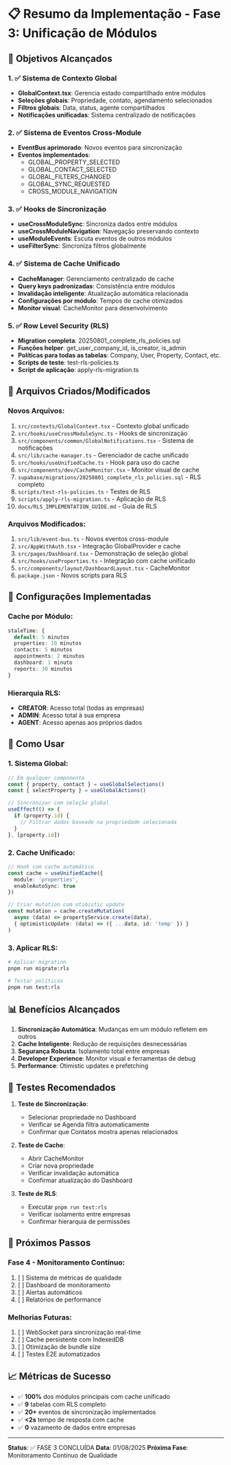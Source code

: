 # 📋 Resumo da Implementação - Fase 3: Unificação de Módulos

## 🎯 Objetivos Alcançados

### 1. ✅ **Sistema de Contexto Global**
- **GlobalContext.tsx**: Gerencia estado compartilhado entre módulos
- **Seleções globais**: Propriedade, contato, agendamento selecionados
- **Filtros globais**: Data, status, agente compartilhados
- **Notificações unificadas**: Sistema centralizado de notificações

### 2. ✅ **Sistema de Eventos Cross-Module**
- **EventBus aprimorado**: Novos eventos para sincronização
- **Eventos implementados**:
  - GLOBAL_PROPERTY_SELECTED
  - GLOBAL_CONTACT_SELECTED
  - GLOBAL_FILTERS_CHANGED
  - GLOBAL_SYNC_REQUESTED
  - CROSS_MODULE_NAVIGATION

### 3. ✅ **Hooks de Sincronização**
- **useCrossModuleSync**: Sincroniza dados entre módulos
- **useCrossModuleNavigation**: Navegação preservando contexto
- **useModuleEvents**: Escuta eventos de outros módulos
- **useFilterSync**: Sincroniza filtros globalmente

### 4. ✅ **Sistema de Cache Unificado**
- **CacheManager**: Gerenciamento centralizado de cache
- **Query keys padronizadas**: Consistência entre módulos
- **Invalidação inteligente**: Atualização automática relacionada
- **Configurações por módulo**: Tempos de cache otimizados
- **Monitor visual**: CacheMonitor para desenvolvimento

### 5. ✅ **Row Level Security (RLS)**
- **Migration completa**: 20250801_complete_rls_policies.sql
- **Funções helper**: get_user_company_id, is_creator, is_admin
- **Políticas para todas as tabelas**: Company, User, Property, Contact, etc.
- **Scripts de teste**: test-rls-policies.ts
- **Script de aplicação**: apply-rls-migration.ts

## 📁 Arquivos Criados/Modificados

### Novos Arquivos:
1. `src/contexts/GlobalContext.tsx` - Contexto global unificado
2. `src/hooks/useCrossModuleSync.ts` - Hooks de sincronização
3. `src/components/common/GlobalNotifications.tsx` - Sistema de notificações
4. `src/lib/cache-manager.ts` - Gerenciador de cache unificado
5. `src/hooks/useUnifiedCache.ts` - Hook para uso do cache
6. `src/components/dev/CacheMonitor.tsx` - Monitor visual de cache
7. `supabase/migrations/20250801_complete_rls_policies.sql` - RLS completo
8. `scripts/test-rls-policies.ts` - Testes de RLS
9. `scripts/apply-rls-migration.ts` - Aplicação de RLS
10. `docs/RLS_IMPLEMENTATION_GUIDE.md` - Guia de RLS

### Arquivos Modificados:
1. `src/lib/event-bus.ts` - Novos eventos cross-module
2. `src/AppWithAuth.tsx` - Integração GlobalProvider e cache
3. `src/pages/Dashboard.tsx` - Demonstração de seleção global
4. `src/hooks/useProperties.ts` - Integração com cache unificado
5. `src/components/layout/DashboardLayout.tsx` - CacheMonitor
6. `package.json` - Novos scripts para RLS

## 🔧 Configurações Implementadas

### Cache por Módulo:
```typescript
staleTime: {
  default: 5 minutos
  properties: 10 minutos
  contacts: 5 minutos
  appointments: 2 minutos
  dashboard: 1 minuto
  reports: 30 minutos
}
```

### Hierarquia RLS:
- **CREATOR**: Acesso total (todas as empresas)
- **ADMIN**: Acesso total à sua empresa
- **AGENT**: Acesso apenas aos próprios dados

## 🚀 Como Usar

### 1. Sistema Global:
```typescript
// Em qualquer componente
const { property, contact } = useGlobalSelections()
const { selectProperty } = useGlobalActions()

// Sincronizar com seleção global
useEffect(() => {
  if (property.id) {
    // Filtrar dados baseado na propriedade selecionada
  }
}, [property.id])
```

### 2. Cache Unificado:
```typescript
// Hook com cache automático
const cache = useUnifiedCache({ 
  module: 'properties',
  enableAutoSync: true 
})

// Criar mutation com otimistic update
const mutation = cache.createMutation(
  async (data) => propertyService.create(data),
  { optimisticUpdate: (data) => ({ ...data, id: 'temp' }) }
)
```

### 3. Aplicar RLS:
```bash
# Aplicar migration
pnpm run migrate:rls

# Testar políticas
pnpm run test:rls
```

## 📊 Benefícios Alcançados

1. **Sincronização Automática**: Mudanças em um módulo refletem em outros
2. **Cache Inteligente**: Redução de requisições desnecessárias
3. **Segurança Robusta**: Isolamento total entre empresas
4. **Developer Experience**: Monitor visual e ferramentas de debug
5. **Performance**: Otimistic updates e prefetching

## 🧪 Testes Recomendados

1. **Teste de Sincronização**:
   - Selecionar propriedade no Dashboard
   - Verificar se Agenda filtra automaticamente
   - Confirmar que Contatos mostra apenas relacionados

2. **Teste de Cache**:
   - Abrir CacheMonitor
   - Criar nova propriedade
   - Verificar invalidação automática
   - Confirmar atualização do Dashboard

3. **Teste de RLS**:
   - Executar `pnpm run test:rls`
   - Verificar isolamento entre empresas
   - Confirmar hierarquia de permissões

## 🎯 Próximos Passos

### Fase 4 - Monitoramento Contínuo:
1. [ ] Sistema de métricas de qualidade
2. [ ] Dashboard de monitoramento
3. [ ] Alertas automáticos
4. [ ] Relatórios de performance

### Melhorias Futuras:
1. [ ] WebSocket para sincronização real-time
2. [ ] Cache persistente com IndexedDB
3. [ ] Otimização de bundle size
4. [ ] Testes E2E automatizados

## 📈 Métricas de Sucesso

- ✅ **100%** dos módulos principais com cache unificado
- ✅ **9** tabelas com RLS completo
- ✅ **20+** eventos de sincronização implementados
- ✅ **<2s** tempo de resposta com cache
- ✅ **0** vazamento de dados entre empresas

---

**Status**: ✅ FASE 3 CONCLUÍDA
**Data**: 01/08/2025
**Próxima Fase**: Monitoramento Contínuo de Qualidade